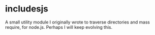 includesjs
==========

A small utility module I originally wrote to traverse directories and mass require, for node.js. Perhaps I will keep evolving this.


